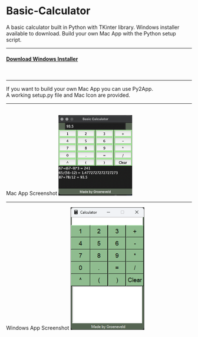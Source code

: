 # Basic-Calculator
A basic calculator built in Python with TKinter library. Windows installer available to download. Build your own Mac App with the Python setup script. 
<hr>
<h4><a href="https://github.com/groeneveldwoodstock/Basic-Calculator/blob/main/installBasicCalculator.exe" target="_blank" rel="noopener noreferrer">Download Windows Installer</a></h4>
<br>
<hr>
If you want to build your own Mac App you can use Py2App. 
<br>
A working setup.py file and Mac Icon are provided. 
<hr>
<br>
Mac App Screenshot
<img src="https://github.com/groeneveldwoodstock/Basic-Calculator/blob/main/CalcScreenshot.png" alt="Screen Shot" style="width:200px;">
  </body>
<hr>
Windows App Screenshot
<img src="https://github.com/groeneveldwoodstock/Basic-Calculator/blob/main/WindowsBasicCalcScreen.png" alt="Screen Shot" style="width:200px;">
  </body>
